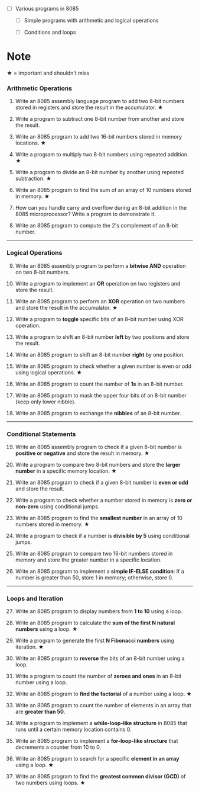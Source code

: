 - [ ] Various programs in 8085
  - [ ] Simple programs with arithmetic and logical operations
  - [ ] Conditions and loops



# Note 

**★** = important and shouldn't miss


### **Arithmetic Operations**

1. Write an 8085 assembly language program to add two 8-bit numbers stored in registers and store the result in the accumulator. **★**
    
2. Write a program to subtract one 8-bit number from another and store the result.
    
3. Write an 8085 program to add two 16-bit numbers stored in memory locations. **★**
    
4. Write a program to multiply two 8-bit numbers using repeated addition. **★**
    
5. Write a program to divide an 8-bit number by another using repeated subtraction. **★**
    
6. Write an 8085 program to find the sum of an array of 10 numbers stored in memory. **★**
    
7. How can you handle carry and overflow during an 8-bit addition in the 8085 microprocessor? Write a program to demonstrate it.
    
8. Write an 8085 program to compute the 2's complement of an 8-bit number.
    

---

### **Logical Operations**

9. Write an 8085 assembly program to perform a **bitwise AND** operation on two 8-bit numbers.
    
10. Write a program to implement an **OR** operation on two registers and store the result.
    
11. Write an 8085 program to perform an **XOR** operation on two numbers and store the result in the accumulator. **★**
    
12. Write a program to **toggle** specific bits of an 8-bit number using XOR operation.
    
13. Write a program to shift an 8-bit number **left** by two positions and store the result.
    
14. Write an 8085 program to shift an 8-bit number **right** by one position.
    
15. Write an 8085 program to check whether a given number is even or odd using logical operations. **★**
    
16. Write an 8085 program to count the number of **1s** in an 8-bit number.
    
17. Write an 8085 program to mask the upper four bits of an 8-bit number (keep only lower nibble).
    
18. Write an 8085 program to exchange the **nibbles** of an 8-bit number.
    

---

### **Conditional Statements**

19. Write an 8085 assembly program to check if a given 8-bit number is **positive or negative** and store the result in memory. **★**
    
20. Write a program to compare two 8-bit numbers and store the **larger number** in a specific memory location. **★**
    
21. Write an 8085 program to check if a given 8-bit number is **even or odd** and store the result.
    
22. Write a program to check whether a number stored in memory is **zero or non-zero** using conditional jumps.
    
23. Write an 8085 program to find the **smallest number** in an array of 10 numbers stored in memory. **★**
    
24. Write a program to check if a number is **divisible by 5** using conditional jumps.
    
25. Write an 8085 program to compare two 16-bit numbers stored in memory and store the greater number in a specific location.
    
26. Write an 8085 program to implement a **simple IF-ELSE condition**: If a number is greater than 50, store 1 in memory; otherwise, store 0.
    

---

### **Loops and Iteration**

27. Write an 8085 program to display numbers from **1 to 10** using a loop.
    
28. Write an 8085 program to calculate the **sum of the first N natural numbers** using a loop. **★**
    
29. Write a program to generate the first **N Fibonacci numbers** using iteration. **★**
    
30. Write an 8085 program to **reverse** the bits of an 8-bit number using a loop.
    
31. Write a program to count the number of **zeroes and ones** in an 8-bit number using a loop.
    
32. Write an 8085 program to **find the factorial** of a number using a loop. **★**
    
33. Write an 8085 program to count the number of elements in an array that are **greater than 50**.
    
34. Write a program to implement a **while-loop-like structure** in 8085 that runs until a certain memory location contains 0.
    
35. Write an 8085 program to implement a **for-loop-like structure** that decrements a counter from 10 to 0.
    
36. Write an 8085 program to search for a specific **element in an array** using a loop. **★**
    
37. Write an 8085 program to find the **greatest common divisor (GCD)** of two numbers using loops. **★**